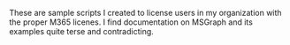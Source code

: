 These are sample scripts I created to license users in my organization with the proper M365 licenes.  I find documentation on MSGraph and its examples quite terse and contradicting.
